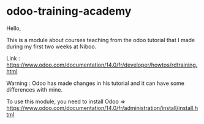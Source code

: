 # odoo-training-academy


Hello, 

This is a module about courses teaching from the odoo tutorial that I made during my first two weeks at Niboo. 

Link : https://www.odoo.com/documentation/14.0/fr/developer/howtos/rdtraining.html

Warning : Odoo has made changes in his tutorial and it can have some differences with mine.


To use this module, you need to install Odoo => https://www.odoo.com/documentation/14.0/fr/administration/install/install.html
